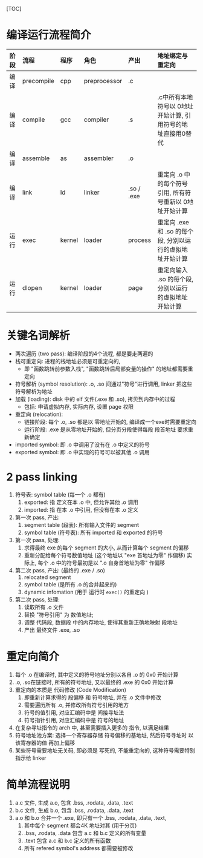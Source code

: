 [TOC]
# 编译运行流程简介
|阶段|流程|程序|角色|产出|地址绑定与重定向|
|:--|:--|:--|:--|:--|:--|
|编译|precompile|cpp|preprocessor|.c||
|编译|compile|gcc|compiler|.s| .c中所有本地符号以 0地址开始计算, 引用符号的地址直接用0替代|
|编译|assemble|as|assembler|.o||
|编译|link|ld|linker|.so / .exe|重定向 .o 中的每个符号引用, 所有符号重新以 0地址开始计算|
|运行|exec|kernel|loader|process|重定向 .exe 和  .so 的每个段, 分别以运行的虚拟地址开始计算|
|运行|dlopen|kernel|loader|page|重定向输入 .so 的每个段, 分别以运行的虚拟地址开始计算|

# 关键名词解析
+ 两次遍历 (two pass): 编译阶段的4个流程, 都是要走两遍的
+ 栈可重定向: 进程的栈地址必须是可重定向的,
    + 即 "函数跳转前参数入栈", "函数跳转后局部变量的操作" 的地址都需要重定向
+ 符号解析 (symbol resolution):  .o, .so 间通过"符号"进行调用, linker 把这些符号解析为地址
+ 加载 (loading): disk 中的 elf 文件(.exe 和 .so), 拷贝到内存中的过程
    + 包括: 申请虚拟内存, 实际内存, 设置 page 权限
+ 重定向 (relocation):
    + 链接阶段: 每个 .o, .so 都是以 零地址开始的, 编译成一个exe时需要重定向
    + 运行阶段: .exe 是从零地址开始的, 但分页分段使得每段 段首地址 要求重新确定
+ imported symbol: 即 .o 中调用了没有在 .o 中定义的符号
+ exported symbol: 即 .o 中实现的符号可以被其他 .o 调用

# 2 pass linking
1. 符号表: symbol table (每一个 .o 都有)
    1. exported: 指 定义在本 .o 中, 但允许其他 .o 调用
    2. imported: 指 在本 .o 中引用, 但没有在本 .o 定义
2. 第一次 pass, 产出:
    1.  segment table (段表): 所有输入文件的 segment
    2. symbol table (符号表): 所有 imported 和 exported 的符号
3. 第一次 pass, 处理:
    1. 求得最终 exe 的每个 segment 的大小, 从而计算每个 segment 的偏移
    2. 重新分配给每个符号数值地址 (这个地址以 "exe 首地址为零" 作偏移)
       实际上, 每个 .o 中的符号最初是以 ".o 自身首地址为零" 作偏移
4. 第二次 pass, 产出: (最终的 .exe / .so)
    1. relocated segment
    2. symbol table (是所有 .o 的合并起来的)
    3. dynamic infomation (用于 运行时 `exec()` 的重定向 )
5. 第二次 pass, 处理:
    1. 读取所有 .o 文件
    2. 替换 "符号引用" 为 数值地址;
    3. 调整 代码段, 数据段 中的内存地址, 使得其重新正确地映射 段地址
    4. 产出 最终文件 .exe, .so 

# 重定向简介
1. 每个 .o 在编译时, 其中定义的符号地址分别以各自 .o 的 0x0 开始计算
2. .o, .so在链接时, 所有的符号地址, 又以最终的 .exe 的 0x0 开始计算
3. 重定向的本质是 代码修改 (Code Modification)
    1. 即重新计算求得的 段偏移 和 符号地址, 并在 .o 文件中修改
    2. 需要遍历所有 .o, 并修改所有符号引用的地方
    3. 符号的值引用, 对应汇编码中是 间接寻址法
    4. 符号指针引用, 对应汇编码中是 符号的地址
4. 在复杂寻址指令的 arch 中, 甚至需要插入更多的 指令, 以满足结果
5. 符号地址池方案: 选择一个寄存器存储 符号偏移的基地址, 然后符号寻址时 以该寄存器的值 再加上偏移
6. 某些符号需要地址无关码, 即必须是 写死的, 不能重定向的, 这种符号需要特别指示给 linker

# 简单流程说明
1. a.c 文件, 生成 a.o, 包含 .bss, .rodata, .data, .text
2. b.c 文件, 生成 b.o, 包含 .bss, .rodata, .data, .text
3. a.o 和 b.o 合并一个 .exe, 即只有一个 .bss, .rodata, .data, .text,
    1. 其中每个 segment 都会4K 地址对其 (用于分页)
    2. .bss, .rodata, .data 包含 a.c 和 b.c 定义的所有变量
    3. .text 包含 a.c 和 b.c 定义的所有函数
    4. 所有 refered symbol's address 都需要被修改